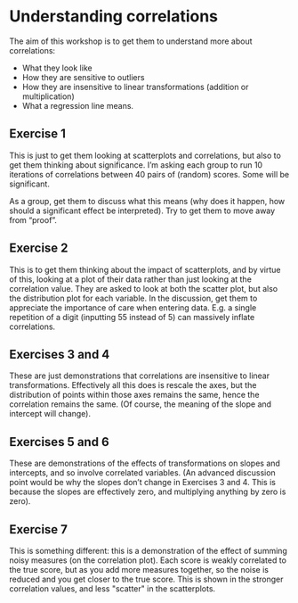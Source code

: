 # Understanding correlations

The aim of this workshop is to get them to understand more about correlations:

- What they look like
- How they are sensitive to outliers
- How they are insensitive to linear transformations (addition or multiplication)
- What a regression line means.

## Exercise 1

This is just to get them looking at scatterplots and correlations, but also to get them thinking about significance. I’m asking each group to run 10 iterations of correlations between 40 pairs of (random) scores. Some will be significant.

As a group, get them to discuss what this means (why does it happen, how should a significant effect be interpreted). Try to get them to move away from “proof”.

## Exercise 2

This is to get them thinking about the impact of scatterplots, and by virtue of this, looking at a plot of their data rather than just looking at the correlation value. They are asked to look at both the scatter plot, but also the distribution plot for each variable.
In the discussion, get them to appreciate the importance of care when entering data. E.g. a single repetition of a digit (inputting 55 instead of 5) can massively inflate correlations.

## Exercises 3 and 4

These are just demonstrations that correlations are insensitive to linear transformations. Effectively all this does is rescale the axes, but the distribution of points within those axes remains the same, hence the correlation remains the same. (Of course, the meaning of the slope and intercept will change).

## Exercises 5 and 6

These are demonstrations of the effects of transformations on slopes and intercepts, and so involve correlated variables.  (An advanced discussion point would be why the slopes don’t change in Exercises 3 and 4. This is because the slopes are effectively zero, and multiplying anything by zero is zero).

## Exercise 7 

This is something different: this is a demonstration of the effect of summing noisy measures (on the correlation plot). Each score is weakly correlated to the true score, but as you add more measures together, so the noise is reduced and you get closer to the true score. This is shown in the stronger correlation values, and less "scatter" in the scatterplots. 
